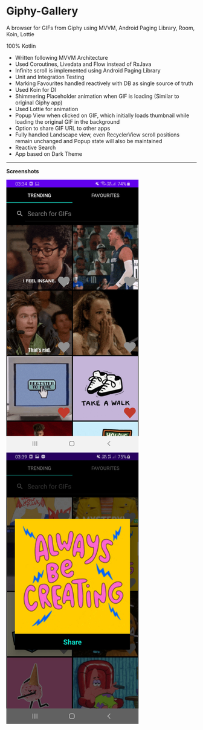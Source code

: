 # Giphy-Gallery
A browser for GIFs from Giphy using MVVM, Android Paging Library, Room, Koin, Lottie

100% Kotlin

- Written following MVVM Architecture
- Used Coroutines, Livedata and Flow instead of RxJava
- Infinite scroll is implemented using Android Paging Library
- Unit and Integration Testing
- Marking Favourites handled reactively with DB as single source of truth
- Used Koin for DI
- Shimmering Placeholder animation when GIF is loading (Similar to original Giphy app)
- Used Lottie for animation
- Popup View when clicked on GIF, which initially loads thumbnail while loading the original GIF in the background
- Option to share GIF URL to other apps
- Fully handled Landscape view, even RecyclerView scroll positions remain unchanged and Popup state will also be maintained
- Reactive Search
- App based on Dark Theme

--------
**Screenshots**

<img src="screenshots/trending-screen-shot.jpg" width="350" />

<img src="screenshots/popup-view.jpg" width="350" />
